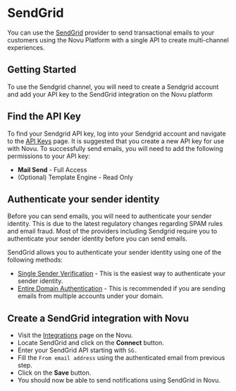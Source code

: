 # SendGrid

You can use the [SendGrid](https://sendgrid.com/) provider to send transactional emails to your customers using the Novu Platform with a single API to create multi-channel experiences.

## Getting Started

To use the Sendgrid channel, you will need to create a Sendgrid account and add your API key to the SendGrid integration on the Novu platform

## Find the API Key

To find your Sendgrid API key, log into your Sendgrid account and navigate to the [API Keys](https://app.sendgrid.com/settings/api_keys) page.
It is suggested that you create a new API key for use with Novu. To successfully send emails, you will need to add the following permissions to your API key:

- **Mail Send** - Full Access
- (Optional) Template Engine - Read Only

## Authenticate your sender identity

Before you can send emails, you will need to authenticate your sender identity. This is due to the latest regulatory changes regarding SPAM rules and email fraud. Most of the providers including Sendgrid require you to authenticate your sender identity before you can send emails.

SendGrid allows you to authenticate your sender identity using one of the following methods:

- [Single Sender Verification](https://docs.sendgrid.com/ui/sending-email/sender-verification) - This is the easiest way to authenticate your sender identity.
- [Entire Domain Authentication](https://docs.sendgrid.com/ui/account-and-settings/how-to-set-up-domain-authentication) - This is recommended if you are sending emails from multiple accounts under your domain.

## Create a SendGrid integration with Novu

- Visit the [Integrations](https://web.novu.co/integrations) page on the Novu.
- Locate SendGrid and click on the **Connect** button.
- Enter your SendGrid API starting with `SG.`
- Fill the `From email address` using the authenticated email from previous step.
- Click on the **Save** button.
- You should now be able to send notifications using SendGrid in Novu.
